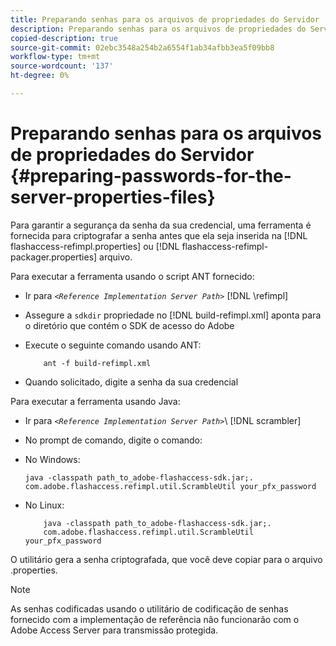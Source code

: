 ```yaml
---
title: Preparando senhas para os arquivos de propriedades do Servidor
description: Preparando senhas para os arquivos de propriedades do Servidor
copied-description: true
source-git-commit: 02ebc3548a254b2a6554f1ab34afbb3ea5f09bb8
workflow-type: tm+mt
source-wordcount: '137'
ht-degree: 0%

---
```


# Preparando senhas para os arquivos de propriedades do Servidor {#preparing-passwords-for-the-server-properties-files}

Para garantir a segurança da senha da sua credencial, uma ferramenta é fornecida para criptografar a senha antes que ela seja inserida na [!DNL flashaccess-refimpl.properties] ou [!DNL flashaccess-refimpl-packager.properties] arquivo.

Para executar a ferramenta usando o script ANT fornecido:

* Ir para *`<Reference Implementation Server Path>`* [!DNL \refimpl]

* Assegure a `sdkdir` propriedade no [!DNL build-refimpl.xml] aponta para o diretório que contém o SDK de acesso do Adobe
* Execute o seguinte comando usando ANT:

  ```
      ant -f build-refimpl.xml
  ```

* Quando solicitado, digite a senha da sua credencial

Para executar a ferramenta usando Java:

* Ir para *`<Reference Implementation Server Path>`*\ [!DNL scrambler]

* No prompt de comando, digite o comando:

* No Windows:

  ```
  java -classpath path_to_adobe-flashaccess-sdk.jar;.  
  com.adobe.flashaccess.refimpl.util.ScrambleUtil your_pfx_password
  ```

* No Linux:

  ```
      java -classpath path_to_adobe-flashaccess-sdk.jar;.  
      com.adobe.flashaccess.refimpl.util.ScrambleUtil your_pfx_password
  ```

O utilitário gera a senha criptografada, que você deve copiar para o arquivo .properties.

>[!NOTE]
>
>As senhas codificadas usando o utilitário de codificação de senhas fornecido com a implementação de referência não funcionarão com o Adobe Access Server para transmissão protegida.

